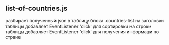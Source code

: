 ## list-of-countries.js

разбирает полученный json в таблицу блока .countries-list 
на заголовки таблицы добавляет EventListener 'click' для сортировки
на строки таблицы добавляет EventListener 'click' для получения информаци по стране